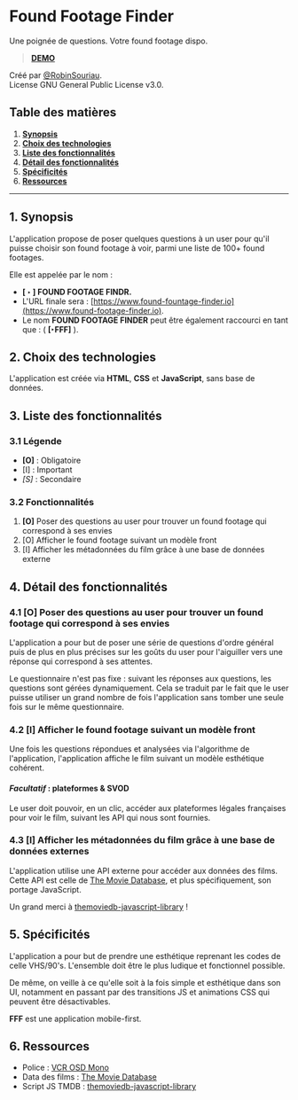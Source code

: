 # Found Footage Finder

Une poignée de questions. Votre found footage dispo.

> **[DEMO](https://niborwood.github.io/found-footage-finder/)**

 Créé par [@RobinSouriau](https://twitter.com/RobinSouriau).  
 License GNU General Public License v3.0.

## Table des matières

1. [**Synopsis**](#1-synopsis)
2. [**Choix des technologies**](#2-choix-des-technologies)
3. [**Liste des fonctionnalités**](#3-liste-des-fonctionnalités)
4. [**Détail des fonctionnalités**](#4-détail-des-fonctionnalités)
5. [**Spécificités**](#5-spécificités)
6. [**Ressources**](#6-ressources)

---

## 1. Synopsis

L'application propose de poser quelques questions à un user pour qu'il puisse choisir son found footage à voir, parmi une liste de 100+ found footages.  

Elle est appelée par le nom :

- **[ &#8227; ] FOUND FOOTAGE FINDR.**
- L'URL finale sera : [https://www.found-fountage-finder.io](https://www.found-footage-finder.io).
- Le nom **FOUND FOOTAGE FINDER** peut être également raccourci en tant que : ( **[&#8227;FFF]** ).

## 2. Choix des technologies

L'application est créée via **HTML**, **CSS** et **JavaScript**, sans base de données.

## 3. Liste des fonctionnalités

### 3.1 Légende

- **[O]** : Obligatoire
- [I] : Important
- *[S]* : Secondaire

### 3.2 Fonctionnalités

1. **[O]** Poser des questions au user pour trouver un found footage qui correspond à ses envies
2. [O] Afficher le found footage suivant un modèle front
3. [I] Afficher les métadonnées du film grâce à une base de données externe

## 4. Détail des fonctionnalités

### 4.1 **[O]** Poser des questions au user pour trouver un found footage qui correspond à ses envies

L'application a pour but de poser une série de questions d'ordre général puis de plus en plus précises sur les goûts du user pour l'aiguiller vers une réponse qui correspond à ses attentes.

Le questionnaire n'est pas fixe : suivant les réponses aux questions, les questions sont gérées dynamiquement. Cela se traduit par le fait que le user puisse utiliser un grand nombre de fois l'application sans tomber une seule fois sur le même questionnaire.

### 4.2 [I] Afficher le found footage suivant un modèle front

Une fois les questions répondues et analysées via l'algorithme de l'application, l'application affiche le film suivant un modèle esthétique cohérent.

#### *Facultatif* : plateformes & SVOD

Le user doit pouvoir, en un clic, accéder aux plateformes légales françaises pour voir le film, suivant les API qui nous sont fournies.

### 4.3 [I] Afficher les métadonnées du film grâce à une base de données externes

L'application utilise une API externe pour accéder aux données des films. Cette API est celle de [The Movie Database](https://www.themoviedb.org/?language=fr), et plus spécifiquement, son portage JavaScript.

Un grand merci à [themoviedb-javascript-library](https://github.com/cavestri/themoviedb-javascript-library/) !

## 5. Spécificités

L'application a pour but de prendre une esthétique reprenant les codes de celle VHS/90's. L'ensemble doit être le plus ludique et fonctionnel possible.

De même, on veille à ce qu'elle soit à la fois simple et esthétique dans son UI, notamment en passant par des transitions JS et animations CSS qui peuvent être désactivables.

**FFF** est une application mobile-first.

## 6. Ressources

- Police : [VCR OSD Mono](https://www.dafont.com/vcr-osd-mono.font)
- Data des films : [The Movie Database](https://www.themoviedb.org/?language=fr)
- Script JS TMDB : [themoviedb-javascript-library](https://github.com/cavestri/themoviedb-javascript-library/)
